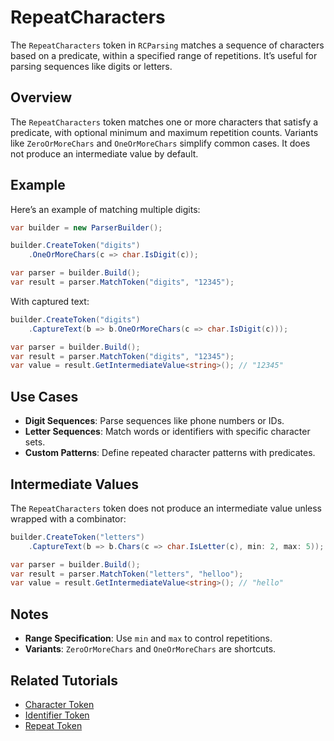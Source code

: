 # RepeatCharacters

The `RepeatCharacters` token in `RCParsing` matches a sequence of characters based on a predicate, within a specified range of repetitions. It’s useful for parsing sequences like digits or letters.

## Overview

The `RepeatCharacters` token matches one or more characters that satisfy a predicate, with optional minimum and maximum repetition counts. Variants like `ZeroOrMoreChars` and `OneOrMoreChars` simplify common cases. It does not produce an intermediate value by default.

## Example

Here’s an example of matching multiple digits:

```csharp
var builder = new ParserBuilder();

builder.CreateToken("digits")
    .OneOrMoreChars(c => char.IsDigit(c));

var parser = builder.Build();
var result = parser.MatchToken("digits", "12345");
```

With captured text:

```csharp
builder.CreateToken("digits")
    .CaptureText(b => b.OneOrMoreChars(c => char.IsDigit(c)));

var parser = builder.Build();
var result = parser.MatchToken("digits", "12345");
var value = result.GetIntermediateValue<string>(); // "12345"
```

## Use Cases

- **Digit Sequences**: Parse sequences like phone numbers or IDs.
- **Letter Sequences**: Match words or identifiers with specific character sets.
- **Custom Patterns**: Define repeated character patterns with predicates.

## Intermediate Values

The `RepeatCharacters` token does not produce an intermediate value unless wrapped with a combinator:

```csharp
builder.CreateToken("letters")
    .CaptureText(b => b.Chars(c => char.IsLetter(c), min: 2, max: 5));

var parser = builder.Build();
var result = parser.MatchToken("letters", "helloo");
var value = result.GetIntermediateValue<string>(); // "hello"
```

## Notes

- **Range Specification**: Use `min` and `max` to control repetitions.
- **Variants**: `ZeroOrMoreChars` and `OneOrMoreChars` are shortcuts.

## Related Tutorials

- [Character Token](character)
- [Identifier Token](identifier)
- [Repeat Token](combinators/repeat)